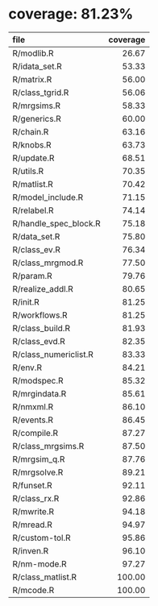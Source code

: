 # coverage: 81.23%

|file                  | coverage|
|:---------------------|--------:|
|R/modlib.R            |    26.67|
|R/idata_set.R         |    53.33|
|R/matrix.R            |    56.00|
|R/class_tgrid.R       |    56.06|
|R/mrgsims.R           |    58.33|
|R/generics.R          |    60.00|
|R/chain.R             |    63.16|
|R/knobs.R             |    63.73|
|R/update.R            |    68.51|
|R/utils.R             |    70.35|
|R/matlist.R           |    70.42|
|R/model_include.R     |    71.15|
|R/relabel.R           |    74.14|
|R/handle_spec_block.R |    75.18|
|R/data_set.R          |    75.80|
|R/class_ev.R          |    76.34|
|R/class_mrgmod.R      |    77.50|
|R/param.R             |    79.76|
|R/realize_addl.R      |    80.65|
|R/init.R              |    81.25|
|R/workflows.R         |    81.25|
|R/class_build.R       |    81.93|
|R/class_evd.R         |    82.35|
|R/class_numericlist.R |    83.33|
|R/env.R               |    84.21|
|R/modspec.R           |    85.32|
|R/mrgindata.R         |    85.61|
|R/nmxml.R             |    86.10|
|R/events.R            |    86.45|
|R/compile.R           |    87.27|
|R/class_mrgsims.R     |    87.50|
|R/mrgsim_q.R          |    87.76|
|R/mrgsolve.R          |    89.21|
|R/funset.R            |    92.11|
|R/class_rx.R          |    92.86|
|R/mwrite.R            |    94.18|
|R/mread.R             |    94.97|
|R/custom-tol.R        |    95.86|
|R/inven.R             |    96.10|
|R/nm-mode.R           |    97.27|
|R/class_matlist.R     |   100.00|
|R/mcode.R             |   100.00|
